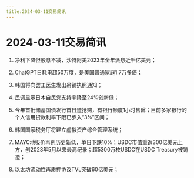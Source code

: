 ```yaml
---
title:2024-03-11交易简讯
---
```

# 2024-03-11交易简讯

1. 净利下降但股息不减，沙特阿美2023年全年派息近千亿美元；

2. ChatGPT日耗电超50万度，是美国普通家庭1.7万多倍；

3. 韩国将向罢工医生发出吊销执照通知；

4. 民调显示日本自民党支持率降至24%创新低；

5. 今年首批储蓄国债发行首日遭抢购，有银行额度1小时售罄；目前多家银行的个人信用贷款利率下限已步入“3%”区间；

6. 韩国国家税务厅将建立虚拟资产综合管理系统；

7. MAYC地板价再创历史新低，单日下跌10%；USDC市值重返300亿美元上方，创2023年5月以来最高纪录；超5300万枚USDC在USDC Treasury被铸造；

8. 以太坊流动性再质押协议TVL突破60亿美元；